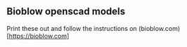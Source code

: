 Bioblow openscad models
-----------------------

Print these out and follow the instructions on (bioblow.com)[https://bioblow.com]

